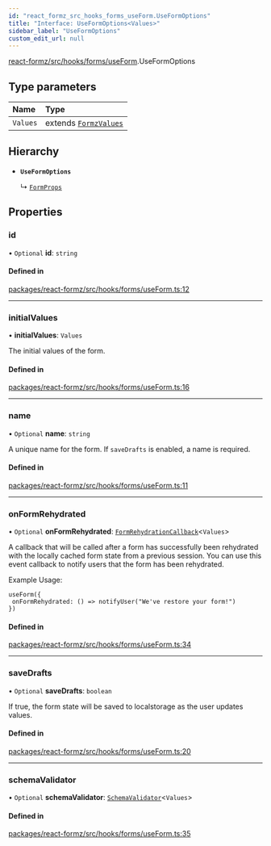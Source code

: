 ```yaml
---
id: "react_formz_src_hooks_forms_useForm.UseFormOptions"
title: "Interface: UseFormOptions<Values>"
sidebar_label: "UseFormOptions"
custom_edit_url: null
---
```


[react-formz/src/hooks/forms/useForm](../modules/react_formz_src_hooks_forms_useForm.md).UseFormOptions

## Type parameters

| Name | Type |
| :------ | :------ |
| `Values` | extends [`FormzValues`](../modules/react_formz_src_types_form.md#formzvalues) |

## Hierarchy

- **`UseFormOptions`**

  ↳ [`FormProps`](react_formz_src_types_form.FormProps.md)

## Properties

### id

• `Optional` **id**: `string`

#### Defined in

[packages/react-formz/src/hooks/forms/useForm.ts:12](https://github.com/ZerryStack/react-formz/blob/main/packages/react-formz/src/hooks/forms/useForm.ts#L12)

___

### initialValues

• **initialValues**: `Values`

The initial values of the form.

#### Defined in

[packages/react-formz/src/hooks/forms/useForm.ts:16](https://github.com/ZerryStack/react-formz/blob/main/packages/react-formz/src/hooks/forms/useForm.ts#L16)

___

### name

• `Optional` **name**: `string`

A unique name for the form. If `saveDrafts` is enabled, a name is required.

#### Defined in

[packages/react-formz/src/hooks/forms/useForm.ts:11](https://github.com/ZerryStack/react-formz/blob/main/packages/react-formz/src/hooks/forms/useForm.ts#L11)

___

### onFormRehydrated

• `Optional` **onFormRehydrated**: [`FormRehydrationCallback`](../modules/react_formz_src_types_form.md#formrehydrationcallback)<`Values`\>

A callback that will be called after a form has successfully been rehydrated with
the locally cached form state from a previous session. You can use this event
callback to notify users that the form has been rehydrated.

Example Usage:

```tsx
useForm({
 onFormRehydrated: () => notifyUser("We've restore your form!")
})
```

#### Defined in

[packages/react-formz/src/hooks/forms/useForm.ts:34](https://github.com/ZerryStack/react-formz/blob/main/packages/react-formz/src/hooks/forms/useForm.ts#L34)

___

### saveDrafts

• `Optional` **saveDrafts**: `boolean`

If true, the form state will be saved to localstorage as the user updates values.

#### Defined in

[packages/react-formz/src/hooks/forms/useForm.ts:20](https://github.com/ZerryStack/react-formz/blob/main/packages/react-formz/src/hooks/forms/useForm.ts#L20)

___

### schemaValidator

• `Optional` **schemaValidator**: [`SchemaValidator`](../classes/react_formz_src_models_SchemaValidator.SchemaValidator.md)<`Values`\>

#### Defined in

[packages/react-formz/src/hooks/forms/useForm.ts:35](https://github.com/ZerryStack/react-formz/blob/main/packages/react-formz/src/hooks/forms/useForm.ts#L35)
